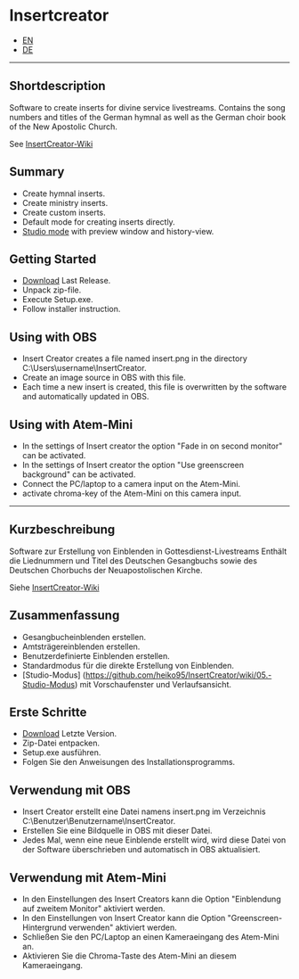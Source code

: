 # Insertcreator

- [EN](#Shortdescription)
- [DE](#Kurzbeschreibung)

---

## Shortdescription

Software to create inserts for divine service livestreams.
Contains the song numbers and titles of the German hymnal as well as the German choir book of the New Apostolic Church.

See [InsertCreator-Wiki](https://github.com/heiko95/InsertCreator/wiki)

## Summary

- Create hymnal inserts.
- Create ministry inserts.
- Create custom inserts.
- Default mode for creating inserts directly.
- [Studio mode](https://github.com/heiko95/InsertCreator/wiki/05.-Studio-Modus) with preview window and history-view.

## Getting Started

- [Download](https://github.com/heiko95/InsertCreator/releases/latest) Last Release.
- Unpack zip-file.
- Execute Setup.exe.
- Follow installer instruction.

## Using with OBS

- Insert Creator creates a file named insert.png in the directory C:\Users\username\InsertCreator.
- Create an image source in OBS with this file.
- Each time a new insert is created, this file is overwritten by the software and automatically updated in OBS.

## Using with Atem-Mini

- In the settings of Insert creator the option "Fade in on second monitor" can be activated.
- In the settings of Insert creator the option "Use greenscreen background" can be activated.
- Connect the PC/laptop to a camera input on the Atem-Mini.
- activate chroma-key of the Atem-Mini on this camera input.

---

## Kurzbeschreibung

Software zur Erstellung von Einblenden in Gottesdienst-Livestreams
Enthält die Liednummern und Titel des Deutschen Gesangbuchs sowie des Deutschen Chorbuchs der Neuapostolischen Kirche.

Siehe [InsertCreator-Wiki](https://github.com/heiko95/InsertCreator/wiki)

## Zusammenfassung

- Gesangbucheinblenden erstellen.
- Amtsträgereinblenden erstellen.
- Benutzerdefinierte Einblenden erstellen.
- Standardmodus für die direkte Erstellung von Einblenden.
- [Studio-Modus] (https://github.com/heiko95/InsertCreator/wiki/05.-Studio-Modus) mit Vorschaufenster und Verlaufsansicht.

## Erste Schritte

- [Download](https://github.com/heiko95/InsertCreator/releases/latest) Letzte Version.
- Zip-Datei entpacken.
- Setup.exe ausführen.
- Folgen Sie den Anweisungen des Installationsprogramms.

## Verwendung mit OBS

- Insert Creator erstellt eine Datei namens insert.png im Verzeichnis C:\Benutzer\Benutzername\InsertCreator.
- Erstellen Sie eine Bildquelle in OBS mit dieser Datei.
- Jedes Mal, wenn eine neue Einblende erstellt wird, wird diese Datei von der Software überschrieben und automatisch in OBS aktualisiert.

## Verwendung mit Atem-Mini

- In den Einstellungen des Insert Creators kann die Option "Einblendung auf zweitem Monitor" aktiviert werden.
- In den Einstellungen von Insert Creator kann die Option "Greenscreen-Hintergrund verwenden" aktiviert werden.
- Schließen Sie den PC/Laptop an einen Kameraeingang des Atem-Mini an.
- Aktivieren Sie die Chroma-Taste des Atem-Mini an diesem Kameraeingang.
